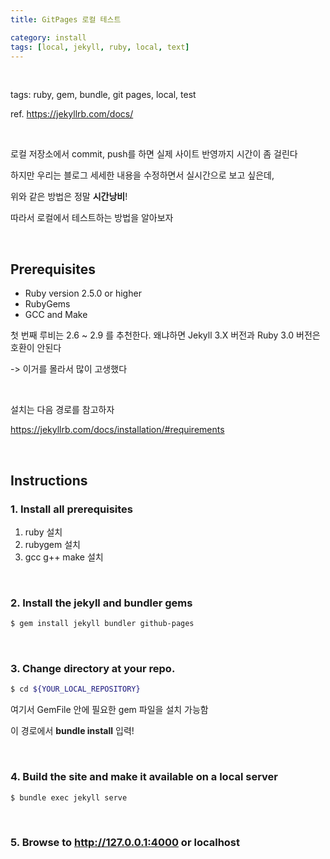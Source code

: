 ```yaml
---
title: GitPages 로컬 테스트

category: install
tags: [local, jekyll, ruby, local, text]
---
```


<br/>

tags: ruby, gem, bundle, git pages, local, test

ref. https://jekyllrb.com/docs/

<br/>

로컬 저장소에서 commit, push를 하면 실제 사이트 반영까지 시간이 좀 걸린다

하지만 우리는 블로그 세세한 내용을 수정하면서 실시간으로 보고 싶은데,

위와 같은 방법은 정말 **시간낭비**!

따라서 로컬에서 테스트하는 방법을 알아보자

<br/>

## Prerequisites

- Ruby version 2.5.0 or higher
- RubyGems
- GCC and Make

첫 번째 루비는 2.6 ~ 2.9 를 추천한다. 왜냐하면 Jekyll 3.X 버전과 Ruby 3.0 버전은 호환이 안된다

-> 이거를 몰라서 많이 고생했다

<br/>

설치는 다음 경로를 참고하자

https://jekyllrb.com/docs/installation/#requirements

<br/>

## Instructions

### 1. Install all prerequisites
1. ruby 설치
2. rubygem 설치
3. gcc g++ make 설치

<br/>

### 2. Install the jekyll and bundler gems

~~~bash
$ gem install jekyll bundler github-pages
~~~

<br/>

### 3. Change directory at your repo.

~~~bash
$ cd ${YOUR_LOCAL_REPOSITORY}
~~~
여기서 GemFile 안에 필요한 gem 파일을 설치 가능함 <br/>

이 경로에서 **bundle install** 입력!


<br/>

### 4. Build the site and make it available on a local server

~~~bash
$ bundle exec jekyll serve
~~~

<br/>

### 5. Browse to http://127.0.0.1:4000 or localhost

<br/>